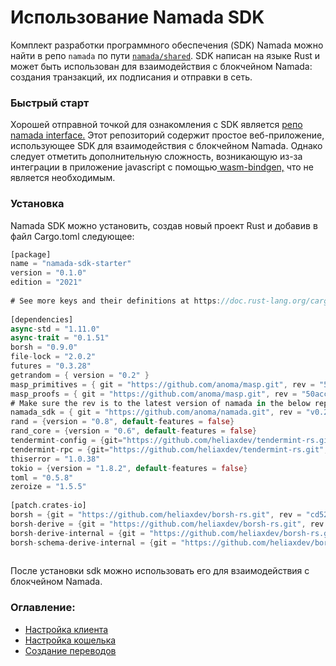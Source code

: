 # Использование Namada SDK

Комплект разработки программного обеспечения (SDK) Namada можно найти в репо `namada` по пути [`namada/shared`](https://github.com/anoma/namada/tree/main/shared). SDK написан на языке Rust и может быть использован для взаимодействия с блокчейном Namada: создания транзакций, их подписания и отправки в сеть.

### Быстрый старт&#x20;

Хорошей отправной точкой для ознакомления с SDK является [репо namada interface.](https://github.com/anoma/namada-interface/tree/main/packages/shared/lib/src/sdk) Этот репозиторий содержит простое веб-приложение, использующее SDK для взаимодействия с блокчейном Namada. Однако следует отметить дополнительную сложность, возникающую из-за интеграции в приложение javascript с помощью[ wasm-bindgen,](https://rustwasm.github.io/docs/wasm-bindgen/) что не является необходимым.

### Установка&#x20;

Namada SDK можно установить, создав новый проект Rust и добавив в файл Cargo.toml следующее:

```rust
[package]
name = "namada-sdk-starter"
version = "0.1.0"
edition = "2021"
 
# See more keys and their definitions at https://doc.rust-lang.org/cargo/reference/manifest.html
 
[dependencies]
async-std = "1.11.0"
async-trait = "0.1.51"
borsh = "0.9.0"
file-lock = "2.0.2"
futures = "0.3.28"
getrandom = { version = "0.2" }
masp_primitives = { git = "https://github.com/anoma/masp.git", rev = "50acc5028fbcd52a05970fe7991c7850ab04358e" }
masp_proofs = { git = "https://github.com/anoma/masp.git", rev = "50acc5028fbcd52a05970fe7991c7850ab04358e", features = ["download-params"]}
# Make sure the rev is to the latest version of namada in the below repo
namada_sdk = { git = "https://github.com/anoma/namada.git", rev = "v0.24.0", default-features = false, features = ["abciplus", "namada-sdk", "std"] }
rand = {version = "0.8", default-features = false}
rand_core = {version = "0.6", default-features = false}
tendermint-config = {git="https://github.com/heliaxdev/tendermint-rs.git", rev="b7d1e5afc6f2ccb3fd1545c2174bab1cc48d7fa7"}
tendermint-rpc = {git="https://github.com/heliaxdev/tendermint-rs.git", rev="b7d1e5afc6f2ccb3fd1545c2174bab1cc48d7fa7", features = ["http-client"]}
thiserror = "1.0.38"
tokio = {version = "1.8.2", default-features = false}
toml = "0.5.8"
zeroize = "1.5.5"
 
[patch.crates-io]
borsh = {git = "https://github.com/heliaxdev/borsh-rs.git", rev = "cd5223e5103c4f139e0c54cf8259b7ec5ec4073a"}
borsh-derive = {git = "https://github.com/heliaxdev/borsh-rs.git", rev = "cd5223e5103c4f139e0c54cf8259b7ec5ec4073a"}
borsh-derive-internal = {git = "https://github.com/heliaxdev/borsh-rs.git", rev = "cd5223e5103c4f139e0c54cf8259b7ec5ec4073a"}
borsh-schema-derive-internal = {git = "https://github.com/heliaxdev/borsh-rs.git", rev = "cd5223e5103c4f139e0c54cf8259b7ec5ec4073a"}
 
```

После установки sdk можно использовать его для взаимодействия с блокчейном Namada.

### Оглавление:&#x20;

* [Настройка клиента](nastroika-klienta-sdk.md)
* [Настройка кошелька ](nastroika-koshelka-sdk.md)
* [Создание переводов](konstruirovanie-transferov.md)
